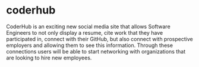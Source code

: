 # coderhub
CoderHub is an exciting new social media site that allows Software Engineers to not only display a resume, cite work that they have participated in, connect with their GitHub, but also connect with prospective employers and allowing them to see this information. Through these connections users will be able to start networking with organizations that are looking to hire new employees.
